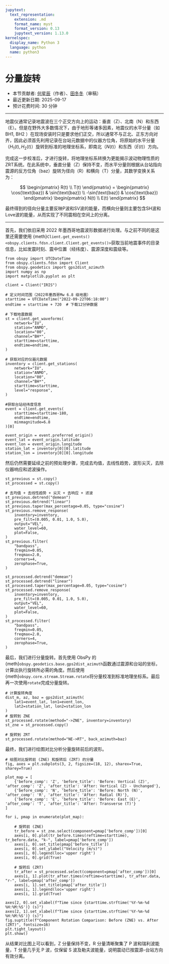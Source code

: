 ```yaml
---
jupytext:
  text_representation:
    extension: .md
    format_name: myst
    format_version: 0.13
    jupytext_version: 1.13.0
kernelspec:
  display_name: Python 3
  language: python
  name: python3
---
```


# 分量旋转

- 本节贡献者: [何星辰](https://github.com/Chuan1937)（作者）、[田冬冬](https://me.seisman.info/)（审稿）
- 最近更新日期: 2025-09-17
- 预计花费时间: 30 分钟

---

地震仪通常记录地震波在三个正交方向上的运动：垂直（Z）、北南（N）和东西（E）。但是在野外大多数情况下，由于地形等诸多因素，地震仪的水平分量（如 BH1, BH2 ）在现场安装时只是要求他们正交，所以通常不与正北、正东方向对齐，因此必须首先利用记录在台站元数据中的仪器方位角，将原始的水平分量（$H_1(t), H_2(t)$）旋转到标准的地理坐标系，即南北（$N(t)$）和东西（$E(t)$）方向。

完成这一步校准后，才进行旋转，将地理坐标系转换为更能揭示波动物理性质的ZRT系统。在此系统中，垂直分量（Z）保持不变，而水平分量则根据从台站指向震源的反方位角（baz）旋转为径向（R）和横向（T）分量，其数学变换关系为：

$$
\begin{pmatrix} R(t) \\ T(t) \end{pmatrix} = \begin{pmatrix} \cos(\text{baz}) & \sin(\text{baz}) \\ -\sin(\text{baz}) & \cos(\text{baz}) \end{pmatrix} \begin{pmatrix} N(t) \\ E(t) \end{pmatrix}
$$ 

最终得到的径向分量主要反映P波和SV波的能量，而横向分量则主要包含SH波和Love波的能量，从而实现了不同震相在空间上的分离。

---

首先，我们依旧采用 2022 年墨西哥地震波形数据进行处理。与之前不同的是这里还需要使用 {meth}`Client.get_events() <obspy.clients.fdsn.client.Client.get_events()>`获取当前地震事件的目录信息，比如发震时刻、震中位置（经纬度）、震源深度和震级等。

```{code-cell} ipython3
from obspy import UTCDateTime
from obspy.clients.fdsn import Client
from obspy.geodetics import gps2dist_azimuth
import numpy as np
import matplotlib.pyplot as plt

client = Client("IRIS") 

# 定义时间范围（2022年墨西哥Mw 6.8 级地震）
starttime = UTCDateTime("2022-09-22T06:18:00")
endtime = starttime + 720  # 下载12分钟数据

# 下载地震数据
st = client.get_waveforms(
    network="IU",
    station="ANMO", 
    location="00", 
    channel="BH*",
    starttime=starttime, 
    endtime=endtime,
)    

# 获取对应的仪器元数据
inventory = client.get_stations(
    network="IU",
    station="ANMO",
    location="00",
    channel="BH*",
    starttime=starttime,
    level="response", 
)

#获取台站经纬度信息
event = client.get_events(
    starttime=starttime-180,
    endtime=endtime,
    minmagnitude=6.8
)[0]

event_origin = event.preferred_origin()
event_lat = event_origin.latitude
event_lon = event_origin.longitude
station_lat = inventory[0][0].latitude
station_lon = inventory[0][0].longitude
```

然后仍然需要延续之前的预处理步骤，完成去均值，去线性趋势，波形尖灭，去除仪器响应和滤波操作。

```{code-cell} ipython3
st_previous = st.copy()
st_processed = st.copy()

# 去均值 + 去线性趋势 + 尖灭 + 去响应 + 滤波
st_previous.detrend("demean")
st_previous.detrend("linear")
st_previous.taper(max_percentage=0.05, type="cosine")  
st_previous.remove_response(
    inventory=inventory,
    pre_filt=(0.005, 0.01, 1.0, 5.0),
    output="VEL",       
    water_level=60,     
    plot=False,          
)
st_previous.filter(
    "bandpass",
    freqmin=0.05,
    freqmax=2.0,
    corners=4,
    zerophase=True,
)

st_processed.detrend("demean")
st_processed.detrend("linear")
st_processed.taper(max_percentage=0.05, type="cosine")  
st_processed.remove_response(
    inventory=inventory,
    pre_filt=(0.005, 0.01, 1.0, 5.0),
    output="VEL",       
    water_level=60,     
    plot=False,          
)
st_processed.filter(
    "bandpass",
    freqmin=0.05,
    freqmax=2.0,
    corners=4,
    zerophase=True,
)
```

最后，我们进行分量旋转。首先使用 ObsPy 的{meth}`obspy.geodetics.base.gps2dist_azimuth`函数通过震源和台站的坐标，计算出执行旋转所必需的角度。然后使用{meth}`obspy.core.stream.Stream.rotate`将分量校准到标准地理坐标系。最后再一次使用`rotate`完成分量旋转。

```{code-cell} ipython3
# 计算旋转角度
dist_m, az, baz = gps2dist_azimuth(
    lat1=event_lat, lon1=event_lon,
    lat2=station_lat, lon2=station_lon
)
# 旋转到 ZNE 
st_processed.rotate(method="->ZNE", inventory=inventory)
st_zne = st_processed.copy()

# 旋转到 ZRT 
st_processed.rotate(method="NE->RT", back_azimuth=baz)
```

最终，我们进行绘图对比分析分量旋转前后的波形。

```{code-cell} ipython3
# 绘图对比旋转前 (ZNE) 和旋转后 (ZRT) 的分量
fig, axes = plt.subplots(3, 2, figsize=(18, 12), sharex=True, sharey=True)

plot_map = [
    {'before_comp': 'Z', 'before_title': 'Before: Vertical (Z)', 'after_comp': 'Z', 'after_title': 'After: Vertical (Z) - Unchanged'},
    {'before_comp': 'N', 'before_title': 'Before: North (N)',    'after_comp': 'R', 'after_title': 'After: Radial (R)'},
    {'before_comp': 'E', 'before_title': 'Before: East (E)',     'after_comp': 'T', 'after_title': 'After: Transverse (T)'}
]

for i, pmap in enumerate(plot_map):

    # 旋转前 (ZNE)
    tr_before = st_zne.select(component=pmap['before_comp'])[0]
    axes[i, 0].plot(tr_before.times(reftime=starttime), tr_before.data, "k-", label=pmap['before_comp'])
    axes[i, 0].set_title(pmap['before_title'])
    axes[i, 0].set_ylabel("Velocity (m/s)")
    axes[i, 0].legend(loc='upper right')
    axes[i, 0].grid(True)

    # 旋转后 (ZRT) 
    tr_after = st_processed.select(component=pmap['after_comp'])[0]
    axes[i, 1].plot(tr_after.times(reftime=starttime), tr_after.data, "r-", label=pmap['after_comp'])
    axes[i, 1].set_title(pmap['after_title'])
    axes[i, 1].legend(loc='upper right')
    axes[i, 1].grid(True)

axes[2, 0].set_xlabel(f"Time since {starttime.strftime('%Y-%m-%d %H:%M:%S')} (s)")
axes[2, 1].set_xlabel(f"Time since {starttime.strftime('%Y-%m-%d %H:%M:%S')} (s)")
fig.suptitle(f"Component Rotation Comparison: Before (ZNE) vs. After (ZRT)", fontsize=16)
plt.tight_layout()
plt.show()
```
从结果对比图上可以看到，Z 分量保持不变，R 分量清晰聚集了 P 波和瑞利波能量，T 分量几乎无 P 波，仅保留 S 波及勒夫波能量，说明震动已按震源–台站方向有效分离。

